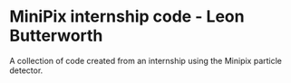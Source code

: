 # MiniPix internship code - Leon Butterworth
A collection of code created from an internship using the Minipix particle detector.
